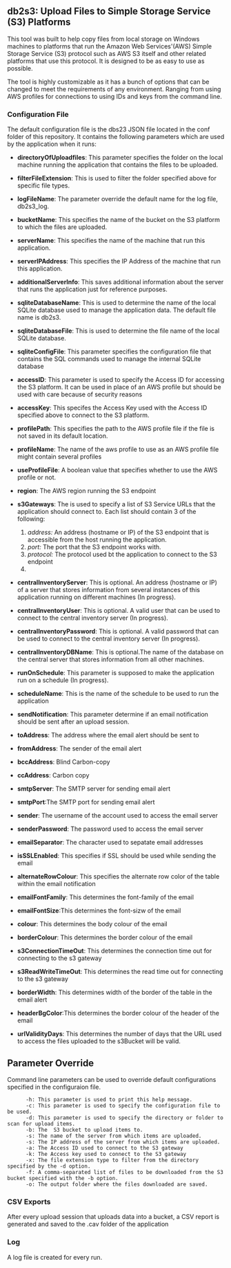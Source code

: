 ## db2s3: Upload Files to Simple Storage Service (S3) Platforms

This tool was built to help copy files from local storage on Windows machines to platforms that run the Amazon Web Services'(AWS) Simple Storage Service (S3) protocol such as  AWS S3 itself and other related platforms that use this protocol. It is designed to be as easy to use as possible.  

The tool is highly customizable as it has a bunch of options that can be changed to meet the requirements of any environment. Ranging from using AWS profiles for connections to using IDs and keys from the command line. 

### Configuration File

The default configuration file is the dbs23 JSON file located in the conf folder of this repository. It contains the following parameters which are used by the application when it runs:
-  **directoryOfUploadfiles**:  This parameter specifies the folder on the local machine running the application that contains the files to be uploaded.
-  **filterFileExtension**: This is used to filter the folder specified above for specific file types.
-  **logFileName**: The parameter override the default name for the log file, db2s3_log.
-  **bucketName**: This specifies the name of the bucket on the S3 platform to which the files are uploaded.
-  **serverName**: This specifies the name of the machine that run this application.
-  **serverIPAddress**: This specifies the IP Address of the machine that run this application.
-  **additionalServerInfo**: This saves additional information about the server that runs the application just for reference purposes.
-  **sqliteDatabaseName**: This is used to determine the name of the local SQLite database used to manage the application data. The default file name is db2s3.
-  **sqliteDatabaseFile**: This is used to determine the file name of the local SQLite database.
-  **sqliteConfigFile**: This parameter specifies the configuration file that contains the SQL commands used to manage the internal SQLite database
-  **accessID**:  This parameter is used to specify the Access ID for accessing the S3 platform. It can be used in place of an AWS profile but should be used with care because of security reasons
-  **accessKey**: This specifes the Access Key used with the Access ID specified above to connect to the S3 platform.
-  **profilePath**: This specifies the path to the AWS profile file if the file is not saved in its default location.
-  **profileName**: The name of the aws profile to use as an AWS profile file might contain several profiles
-  **useProfileFile**: A boolean value that specifies whether to use the AWS profile or not.
-  **region**: The AWS region running the S3 endpoint
-  **s3Gateways**: The is used to specify a list of S3 Service URLs that the application should connect to. Each list should contain 3 of the following:

      1. *address:* An address (hostname or IP) of the S3 endpoint that is accessible from the host running the application.
      2. *port:* The port that the S3 endpoint works with.
      3. *protocol:* The protocol used bt the application to connect to the S3 endpoint
      4. 
-  **centralInventoryServer**: This is optional. An address (hostname or IP) of a server that stores information from several instances of this application running on different machines (In progress).
-  **centralInventoryUser**: This is optional. A valid user that can be used to connect to the central inventory server (In progress).
-  **centralInventoryPassword**: This is optional. A valid password that can be used to connect to the central inventory server (In progress).
-  **centralInventoryDBName**:  This is optional.The name of the database on the central server that stores information from all other machines.
-  **runOnSchedule**:  This parameter is supposed to make the application run on a schedule (In progress).
-  **scheduleName**: This is the name of the schedule to be used to run the application
-  **sendNotification**: This parameter determine if an email notification should be sent after an upload session.
-  **toAddress**: The address where the email alert should be sent to
-  **fromAddress**: The sender of the email alert
-  **bccAddress**: Blind Carbon-copy
-  **ccAddress**: Carbon copy
-  **smtpServer**: The SMTP server for sending email alert
-  **smtpPort**:The SMTP port for sending email alert
-  **sender**: The username of the account used to access the email server
-  **senderPassword**: The password used to access the email server
-  **emailSeparator**: The character used to sepatate email addresses
-  **isSSLEnabled**: This specifies if SSL should be used while sending the email
-  **alternateRowColour**: This specifies the alternate row color of the table within the email notification
-  **emailFontFamily**: This determines the font-family of the email
-  **emailFontSize**:This determines the font-sizw of the email
-  **colour**: This determines the body colour of the email
-  **borderColour**: This determines the border colour of the email
-  **s3ConnectionTimeOut**: This determines the connection time out for connecting to the s3 gateway
-  **s3ReadWriteTimeOut**: This determines the read time out for connecting to the s3 gateway
-  **borderWidth**: This determines width of the border of the table in the email alert
-  **headerBgColor**:This determines the border colour of the header of the email
-  **urlValidityDays**: This determines the number of days that the URL used to access the files uploaded to the s3Bucket will be valid.

## Parameter Override

Command line parameters can be used to override default configurations specified in the configuraion file.

          -h: This parameter is used to print this help message.		
          -c: This parameter is used to specify the configuration file to be used.
          -d: This parameter is used to specify the directory or folder to scan for upload items.
          -b: The  S3 bucket to upload items to.
          -s: The name of the server from which items are uploaded.
          -s: The IP address of the server from which items are uploaded.
          -a: The Access ID used to connect to the S3 gateway
          -k: The Access key used to connect to the S3 gateway
          -x: The file extension type to filter from the directory specified by the -d option.
          -f: A comma-separated list of files to be downloaded from the S3 bucket specified with the -b option.
          -o: The output folder where the files downloaded are saved. 

### CSV Exports

After every upload session that uploads data into a bucket, a CSV report is generated and saved to the .cav folder of the application

### Log

A log file is created for every run.


